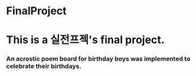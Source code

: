 # FinalProject
<h1> This is a 실전프젝's final project.
<h3> An acrostic poem board for birthday boys was implemented to celebrate their birthdays.
